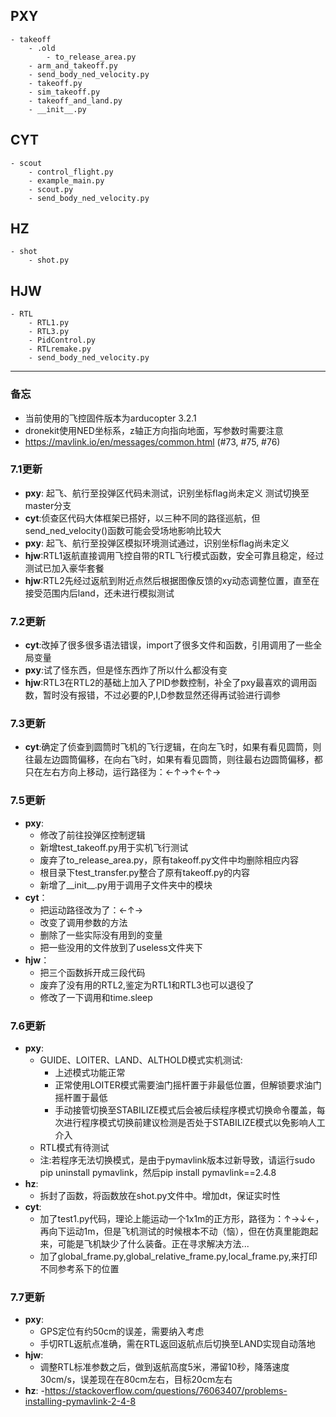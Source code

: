 ## PXY ##
    - takeoff
        - .old
            - to_release_area.py
        - arm_and_takeoff.py
        - send_body_ned_velocity.py
        - takeoff.py
        - sim_takeoff.py
        - takeoff_and_land.py
        - __init__.py
## CYT ##
    - scout
        - control_flight.py
        - example_main.py
        - scout.py
        - send_body_ned_velocity.py
##  HZ ##
    - shot
        - shot.py
##  HJW ##
    - RTL
        - RTL1.py
        - RTL3.py
        - PidControl.py
        - RTLremake.py
        - send_body_ned_velocity.py
 ---
 ### 备忘 ###
 - 当前使用的飞控固件版本为arducopter 3.2.1
 - dronekit使用NED坐标系，z轴正方向指向地面，写参数时需要注意
 - https://mavlink.io/en/messages/common.html (#73, #75, #76)

 ### 7.1更新 ###
 - **pxy**: 起飞、航行至投弹区代码未测试，识别坐标flag尚未定义 测试切换至master分支
 - **cyt**:侦查区代码大体框架已搭好，以三种不同的路径巡航，但send_ned_velocity()函数可能会受场地影响比较大
 - **pxy**: 起飞、航行至投弹区模拟环境测试通过，识别坐标flag尚未定义
 - **hjw**:RTL1返航直接调用飞控自带的RTL飞行模式函数，安全可靠且稳定，经过测试已加入豪华套餐
 - **hjw**:RTL2先经过返航到附近点然后根据图像反馈的xy动态调整位置，直至在接受范围内后land，还未进行模拟测试
 ### 7.2更新 ###
 - **cyt**:改掉了很多很多语法错误，import了很多文件和函数，引用调用了一些全局变量
 - **pxy**:试了怪东西，但是怪东西炸了所以什么都没有变
 - **hjw**:RTL3在RTL2的基础上加入了PID参数控制，补全了pxy最喜欢的调用函数，暂时没有报错，不过必要的P,I,D参数显然还得再试验进行调参
 ### 7.3更新 ###
 - **cyt**:确定了侦查到圆筒时飞机的飞行逻辑，在向左飞时，如果有看见圆筒，则往最左边圆筒偏移，在向右飞时，如果有看见圆筒，则往最右边圆筒偏移，都只在左右方向上移动，运行路径为：←↑→↑←↑→
 ### 7.5更新 ###
 - **pxy**:
    - 修改了前往投弹区控制逻辑
    - 新增test_takeoff.py用于实机飞行测试
    - 废弃了to_release_area.py，原有takeoff.py文件中均删除相应内容
    - 根目录下test_transfer.py整合了原有takeoff.py的内容
    - 新增了__init__.py用于调用子文件夹中的模块
 - **cyt**：
    - 把运动路径改为了：←↑→
    - 改变了调用参数的方法
    - 删除了一些实际没有用到的变量
    - 把一些没用的文件放到了useless文件夹下
 - **hjw**：
    - 把三个函数拆开成三段代码
    - 废弃了没有用的RTL2,鉴定为RTL1和RTL3也可以退役了
    - 修改了一下调用和time.sleep
### 7.6更新 ###
- **pxy**:
    - GUIDE、LOITER、LAND、ALTHOLD模式实机测试:
        - 上述模式功能正常
        - 正常使用LOITER模式需要油门摇杆置于非最低位置，但解锁要求油门摇杆置于最低
        - 手动接管切换至STABILIZE模式后会被后续程序模式切换命令覆盖，每次进行程序模式切换前建议检测是否处于STABILIZE模式以免影响人工介入
    - RTL模式有待测试
    - 注:若程序无法切换模式，是由于pymavlink版本过新导致，请运行sudo pip uninstall pymavlink，然后pip install pymavlink==2.4.8
- **hz**:
    - 拆封了函数，将函数放在shot.py文件中。增加dt，保证实时性
- **cyt**:
    - 加了test1.py代码，理论上能运动一个1x1m的正方形，路径为：↑→↓←，再向下运动1m，但是飞机测试的时候根本不动（恼），但在仿真里能跑起来，可能是飞机缺少了什么装备。正在寻求解决方法...
    - 加了global_frame.py,global_relative_frame.py,local_frame.py,来打印不同参考系下的位置
### 7.7更新 ###
- **pxy**:
    - GPS定位有约50cm的误差，需要纳入考虑
    - 手切RTL返航点准确，需在RTL返回返航点后切换至LAND实现自动落地
- **hjw**:
    - 调整RTL标准参数之后，做到返航高度5米，滞留10秒，降落速度30cm/s，误差现在在80cm左右，目标20cm左右
- **hz**:
    -https://stackoverflow.com/questions/76063407/problems-installing-pymavlink-2-4-8
